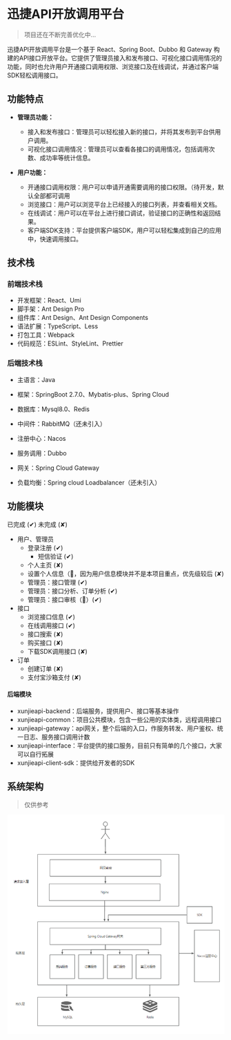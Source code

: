 # 迅捷API开放调用平台

> 项目还在不断完善优化中...

迅捷API开放调用平台是一个基于 React、Spring Boot、Dubbo 和 Gateway 构建的API接口开放平台。它提供了管理员接入和发布接口、可视化接口调用情况的功能，同时也允许用户开通接口调用权限、浏览接口及在线调试，并通过客户端SDK轻松调用接口。

## 功能特点

- **管理员功能：**
    - 接入和发布接口：管理员可以轻松接入新的接口，并将其发布到平台供用户调用。
    - 可视化接口调用情况：管理员可以查看各接口的调用情况，包括调用次数、成功率等统计信息。

- **用户功能：**
    - 开通接口调用权限：用户可以申请开通需要调用的接口权限。（待开发，默认全部都可调用
    - 浏览接口：用户可以浏览平台上已经接入的接口列表，并查看相关文档。
    - 在线调试：用户可以在平台上进行接口调试，验证接口的正确性和返回结果。
    - 客户端SDK支持：平台提供客户端SDK，用户可以轻松集成到自己的应用中，快速调用接口。

## 技术栈

### 前端技术栈

- 开发框架：React、Umi
- 脚手架：Ant Design Pro
- 组件库：Ant Design、Ant Design Components
- 语法扩展：TypeScript、Less
- 打包工具：Webpack
- 代码规范：ESLint、StyleLint、Prettier



### 后端技术栈

- 主语言：Java
- 框架：SpringBoot 2.7.0、Mybatis-plus、Spring Cloud
- 数据库：Mysql8.0、Redis
- 中间件：RabbitMQ（还未引入）
- 注册中心：Nacos
- 服务调用：Dubbo
- 网关：Spring Cloud Gateway

- 负载均衡：Spring cloud Loadbalancer（还未引入）



## 功能模块

已完成 (✔)
未完成 (✘)

- 用户、管理员
    - 登录注册 (✔)
        - 短信验证 (✔)
    - 个人主页 (✘)
    - 设置个人信息（🚀，因为用户信息模块并不是本项目重点，优先级较后 (✘)
    - 管理员：接口管理  (✔)
    - 管理员：接口分析、订单分析   (✔)
    - 管理员：接口审核（🚀）(✔)
- 接口
    - 浏览接口信息  (✔)
    - 在线调用接口  (✔)
    - 接口搜索 (✘)
    - 购买接口 (✘)
    - 下载SDK调用接口 (✘)
- 订单
    - 创建订单 (✘)
    - 支付宝沙箱支付 (✘)



#### 后端模块

- xunjieapi-backend：后端服务，提供用户、接口等基本操作
- xunjieapi-common：项目公共模块，包含一些公用的实体类，远程调用接口
- xunjieapi-gateway：api网关，整个后端的入口，作服务转发、用户鉴权、统一日志、服务接口调用计数
- xunjieapi-interface：平台提供的接口服务，目前只有简单的几个接口，大家可以自行拓展
- xunjieapi-client-sdk：提供给开发者的SDK



## 系统架构
> 仅供参考

![](img/迅捷API接口平台架构.png)

